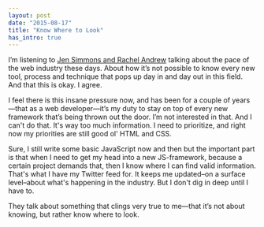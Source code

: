 ```yaml
---
layout: post
date: "2015-08-17"
title: "Know Where to Look"
has_intro: true
---
```


I’m listening to [Jen Simmons and Rachel Andrew](http://thewebahead.net/104) talking about the pace of the web industry these days. About how it’s not possible to know every new tool, process and technique that pops up day in and day out in this field. And that this is okay. I agree.

I feel there is this insane pressure now, and has been for a couple of years—that as a web developer—it’s my duty to stay on top of every new framework that’s being thrown out the door. I’m not interested in that. And I can't do that. It's way too much information. I need to prioritize, and right now my priorities are still good ol' HTML and CSS.

Sure, I still write some basic JavaScript now and then but the important part is that when I need to get my head into a new JS-framework, because a certain project demands that, then I know where I can find valid information. That's what I have my Twitter feed for. It keeps me updated–on a surface level–about what's happening in the industry. But I don't dig in deep until I have to.

They talk about something that clings very true to me—that it’s not about knowing, but rather know where to look.
